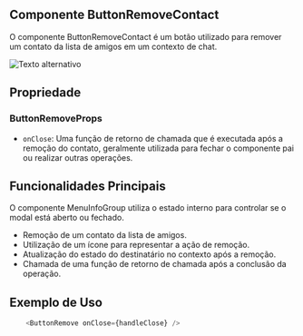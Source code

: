 ## **Componente ButtonRemoveContact**
O componente ButtonRemoveContact é um botão utilizado para remover um contato da lista de amigos em um contexto de chat.

![Texto alternativo](../../../../../../imagens/ButtonRemoveContact.png)
## **Propriedade**
### **ButtonRemoveProps**
- `onClose`: Uma função de retorno de chamada que é executada após a remoção do contato, geralmente utilizada para fechar o componente pai ou realizar outras operações.


## **Funcionalidades Principais**
O componente MenuInfoGroup utiliza o estado interno para controlar se o modal está aberto ou fechado.
- Remoção de um contato da lista de amigos.
- Utilização de um ícone para representar a ação de remoção.
- Atualização do estado do destinatário no contexto após a remoção.
- Chamada de uma função de retorno de chamada após a conclusão da operação.
## **Exemplo de Uso**
```javascript
    <ButtonRemove onClose={handleClose} />
```